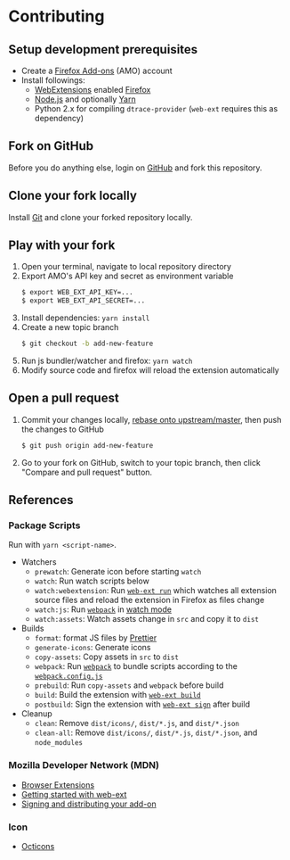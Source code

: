 # Contributing

## Setup development prerequisites

- Create a [Firefox Add-ons](https://addons.mozilla.org) (AMO) account
- Install followings:
    - [WebExtensions](https://developer.mozilla.org/en-US/Add-ons/WebExtensions) enabled [Firefox](https://www.mozilla.org/firefox/)
    - [Node.js](http://nodejs.org) and optionally [Yarn](https://yarnpkg.com)
    - Python 2.x for compiling `dtrace-provider` (`web-ext` requires this as dependency)

## Fork on GitHub

Before you do anything else, login on [GitHub](https://github.com/) and fork this repository.

## Clone your fork locally

Install [Git](https://git-scm.com/) and clone your forked repository locally.

## Play with your fork

1. Open your terminal, navigate to local repository directory
2. Export AMO's API key and secret as environment variable
    ```sh
    $ export WEB_EXT_API_KEY=...
    $ export WEB_EXT_API_SECRET=...
    ```
3. Install dependencies: `yarn install`
4. Create a new topic branch
    ```sh
    $ git checkout -b add-new-feature
    ```
5. Run js bundler/watcher and firefox: `yarn watch`
6. Modify source code and firefox will reload the extension automatically

## Open a pull request

1. Commit your changes locally, [rebase onto upstream/master](https://github.com/blog/2243-rebase-and-merge-pull-requests), then push the changes to GitHub
    ```sh
    $ git push origin add-new-feature
    ```
2. Go to your fork on GitHub, switch to your topic branch, then click "Compare and pull request" button.

## References

### Package Scripts

Run with `yarn <script-name>`.

- Watchers
    - `prewatch`: Generate icon before starting `watch`
    - `watch`: Run watch scripts below
    - `watch:webextension`: Run [`web-ext run`](https://developer.mozilla.org/en-US/Add-ons/WebExtensions/web-ext_command_reference#web-ext_run) which watches all extension source files and reload the extension in Firefox as files change
    - `watch:js`: Run [`webpack`](https://webpack.github.io/docs/cli.html) in [watch mode](https://webpack.github.io/docs/cli.html#watch-mode-watch)
    - `watch:assets`: Watch assets change in `src` and copy it to `dist`
- Builds
    - `format`: format JS files by [Prettier](https://prettier.io/)
    - `generate-icons`: Generate icons
    - `copy-assets`: Copy assets in `src` to `dist`
    - `webpack`: Run [`webpack`](https://webpack.js.org) to bundle scripts according to the [`webpack.config.js`](https://webpack.js.org/concepts/configuration/)
    - `prebuild`: Run `copy-assets` and `webpack` before build
    - `build`: Build the extension with [`web-ext build`](https://developer.mozilla.org/en-US/Add-ons/WebExtensions/web-ext_command_reference#web-ext_build)
    - `postbuild`: Sign the extension with [`web-ext sign`](https://developer.mozilla.org/en-US/Add-ons/WebExtensions/web-ext_command_reference#web-ext_sign) after build
- Cleanup
    - `clean`: Remove `dist/icons/`, `dist/*.js`, and `dist/*.json`
    - `clean-all`: Remove `dist/icons/`, `dist/*.js`, `dist/*.json`, and `node_modules`

### Mozilla Developer Network (MDN)

- [Browser Extensions](https://developer.mozilla.org/en-US/Add-ons/WebExtensions)
- [Getting started with web-ext](https://developer.mozilla.org/en-US/Add-ons/WebExtensions/Getting_started_with_web-ext)
- [Signing and distributing your add-on](https://developer.mozilla.org/en-US/Add-ons/Distribution)

### Icon

- [Octicons](https://octicons.github.com/)
